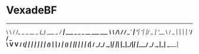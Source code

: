 # VexadeBF

 __        __              _            ____                           
 \ \      / /_ _ _ __ _ __(_) ___  _ __/ ___|  ___  _   _ _ __ ___ ___ 
  \ \ /\ / / _` | '__| '__| |/ _ \| '__\___ \ / _ \| | | | '__/ __/ _ \
   \ V  V / (_| | |  | |  | | (_) | |   ___) | (_) | |_| | | | (_|  __/
    \_/\_/ \__,_|_|  |_|  |_|\___/|_|  |____/ \___/ \__,_|_|  \___\___|
                                                                       
